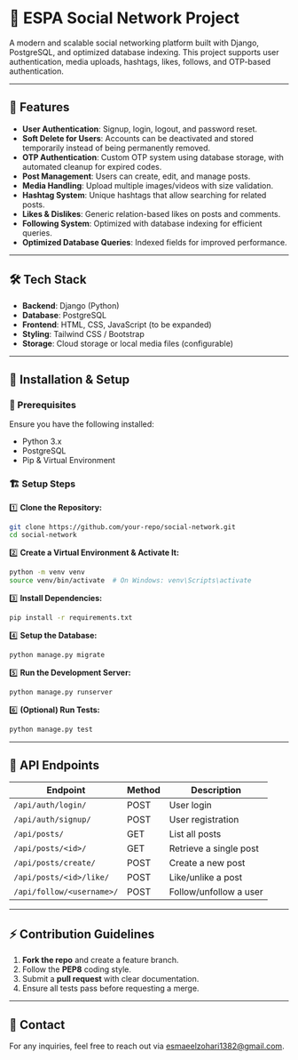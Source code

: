 # 🚀 ESPA Social Network Project

A modern and scalable social networking platform built with Django, PostgreSQL, and optimized database indexing. This project supports user authentication, media uploads, hashtags, likes, follows, and OTP-based authentication.

---

## 📌 Features

- **User Authentication**: Signup, login, logout, and password reset.
- **Soft Delete for Users**: Accounts can be deactivated and stored temporarily instead of being permanently removed.
- **OTP Authentication**: Custom OTP system using database storage, with automated cleanup for expired codes.
- **Post Management**: Users can create, edit, and manage posts.
- **Media Handling**: Upload multiple images/videos with size validation.
- **Hashtag System**: Unique hashtags that allow searching for related posts.
- **Likes & Dislikes**: Generic relation-based likes on posts and comments.
- **Following System**: Optimized with database indexing for efficient queries.
- **Optimized Database Queries**: Indexed fields for improved performance.

---

## 🛠️ Tech Stack

- **Backend**: Django (Python)
- **Database**: PostgreSQL
- **Frontend**: HTML, CSS, JavaScript (to be expanded)
- **Styling**: Tailwind CSS / Bootstrap
- **Storage**: Cloud storage or local media files (configurable)

---

## 📂 Installation & Setup

### 🔧 Prerequisites
Ensure you have the following installed:
- Python 3.x
- PostgreSQL
- Pip & Virtual Environment

### 🏗️ Setup Steps

1️⃣ **Clone the Repository:**
```bash
git clone https://github.com/your-repo/social-network.git
cd social-network
```

2️⃣ **Create a Virtual Environment & Activate It:**
```bash
python -m venv venv
source venv/bin/activate  # On Windows: venv\Scripts\activate
```

3️⃣ **Install Dependencies:**
```bash
pip install -r requirements.txt
```

4️⃣ **Setup the Database:**
```bash
python manage.py migrate
```

5️⃣ **Run the Development Server:**
```bash
python manage.py runserver
```

6️⃣ **(Optional) Run Tests:**
```bash
python manage.py test
```

---

## 📜 API Endpoints

| Endpoint            | Method | Description                  |
|---------------------|--------|------------------------------|
| `/api/auth/login/`  | POST   | User login                   |
| `/api/auth/signup/` | POST   | User registration            |
| `/api/posts/`       | GET    | List all posts               |
| `/api/posts/<id>/`  | GET    | Retrieve a single post       |
| `/api/posts/create/` | POST  | Create a new post            |
| `/api/posts/<id>/like/` | POST | Like/unlike a post         |
| `/api/follow/<username>/` | POST | Follow/unfollow a user |

---

## ⚡ Contribution Guidelines

1. **Fork the repo** and create a feature branch.
2. Follow the **PEP8** coding style.
3. Submit a **pull request** with clear documentation.
4. Ensure all tests pass before requesting a merge.

---

## 📩 Contact
For any inquiries, feel free to reach out via [esmaeelzohari1382@gmail.com](mailto:esmaeelzohari1382@gmail.com).
